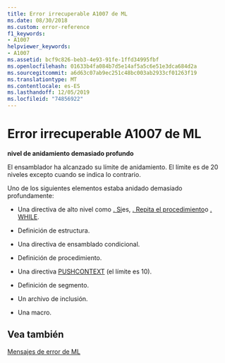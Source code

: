 ```yaml
---
title: Error irrecuperable A1007 de ML
ms.date: 08/30/2018
ms.custom: error-reference
f1_keywords:
- A1007
helpviewer_keywords:
- A1007
ms.assetid: bcf9c826-beb3-4e93-91fe-1ffd34995fbf
ms.openlocfilehash: 01633b4fa084b7d5e14af5a5c6e51e3dca684d2a
ms.sourcegitcommit: a6d63c07ab9ec251c48bc003ab2933cf01263f19
ms.translationtype: MT
ms.contentlocale: es-ES
ms.lasthandoff: 12/05/2019
ms.locfileid: "74856922"
---
```

# <a name="ml-fatal-error-a1007"></a>Error irrecuperable A1007 de ML

**nivel de anidamiento demasiado profundo**

El ensamblador ha alcanzado su límite de anidamiento. El límite es de 20 niveles excepto cuando se indica lo contrario.

Uno de los siguientes elementos estaba anidado demasiado profundamente:

- Una directiva de alto nivel como [. Si](../../assembler/masm/dot-if.md)es, [. Repita el procedimiento](../../assembler/masm/dot-repeat.md)o [. WHILE](../../assembler/masm/dot-while.md).

- Definición de estructura.

- Una directiva de ensamblado condicional.

- Definición de procedimiento.

- Una directiva [PUSHCONTEXT](../../assembler/masm/pushcontext.md) (el límite es 10).

- Definición de segmento.

- Un archivo de inclusión.

- Una macro.

## <a name="see-also"></a>Vea también

[Mensajes de error de ML](../../assembler/masm/ml-error-messages.md)<br/>